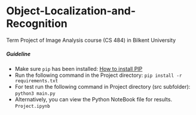 # Object-Localization-and-Recognition
Term Project of Image Analysis course (CS 484) in Bilkent University


##### Guideline
* Make sure ```pip``` has been installed: [How to install PIP](https://www.makeuseof.com/tag/install-pip-for-python/)
* Run the following command in the Project directory: ```pip install -r requirements.txt```
* For test run the following command in Project directory (src subfolder): ```python3 main.py```
* Alternatively, you can view the Python NoteBook file for results. ```Project.ipynb```